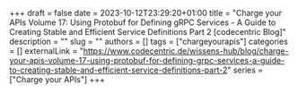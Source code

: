+++ 
draft = false
date = 2023-10-12T23:29:20+01:00
title = "Charge your APIs Volume 17: Using Protobuf for Defining gRPC Services - A Guide to Creating Stable and Efficient Service Definitions Part 2 [codecentric Blog]"
description = ""
slug = ""
authors = []
tags = ["chargeyourapis"]
categories = []
externalLink = "https://www.codecentric.de/wissens-hub/blog/charge-your-apis-volume-17-using-protobuf-for-defining-grpc-services-a-guide-to-creating-stable-and-efficient-service-definitions-part-2"
series = ["Charge your APIs"]
+++
